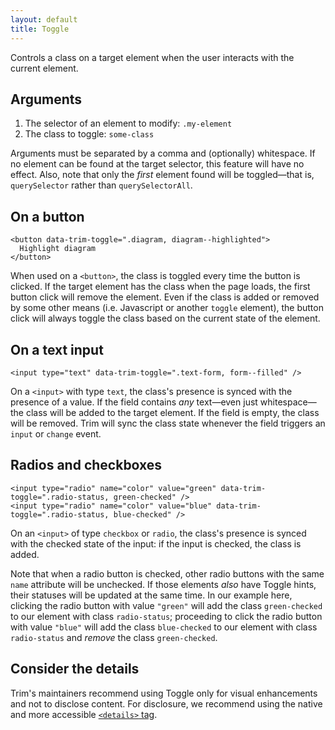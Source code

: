 ```yaml
---
layout: default
title: Toggle
---
```

Controls a class on a target element when the user interacts with the current element.

## Arguments

1. The selector of an element to modify: `.my-element`
2. The class to toggle: `some-class`

Arguments must be separated by a comma and (optionally) whitespace. If no element can be found at the target selector, this feature will have no effect. Also, note that only the _first_ element found will be toggled—that is, `querySelector` rather than `querySelectorAll`.

## On a button

    <button data-trim-toggle=".diagram, diagram--highlighted">
      Highlight diagram
    </button>

When used on a `<button>`, the class is toggled every time the button is clicked. If the target element has the class when the page loads, the first button click will remove the element. Even if the class is added or removed by some other means (i.e. Javascript or another `toggle` element), the button click will always toggle the class based on the current state of the element.

## On a text input

    <input type="text" data-trim-toggle=".text-form, form--filled" />

On a `<input>` with type `text`, the class's presence is synced with the presence of a value. If the field contains _any_ text—even just whitespace—the class will be added to the target element. If the field is empty, the class will be removed. Trim will sync the class state whenever the field triggers an `input` or `change` event.

## Radios and checkboxes

    <input type="radio" name="color" value="green" data-trim-toggle=".radio-status, green-checked" />
    <input type="radio" name="color" value="blue" data-trim-toggle=".radio-status, blue-checked" />

On an `<input>` of type `checkbox` or `radio`, the class's presence is synced with the checked state of the input: if the input is checked, the class is added.

Note that when a radio button is checked, other radio buttons with the same `name` attribute will be unchecked. If those elements _also_ have Toggle hints, their statuses will be updated at the same time. In our example here, clicking the radio button with value `"green"` will add the class `green-checked` to our element with class `radio-status`; proceeding to click the radio button with value `"blue"` will add the class `blue-checked` to our element with class `radio-status` and _remove_ the class `green-checked`.

## Consider the details

Trim's maintainers recommend using Toggle only for visual enhancements and not to disclose content. For disclosure, we recommend using the native and more accessible [`<details>` tag](https://developer.mozilla.org/en-US/docs/Web/HTML/Element/details).
